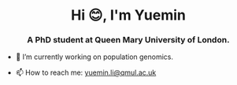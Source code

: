 
<!--
**li-yuemin/li-yuemin** is a ✨ _special_ ✨ repository because its `README.md` (this file) appears on your GitHub profile.

Here are some ideas to get you started:

- 🔭 I’m currently working on ...
- 🌱 I’m currently learning ...
- 👯 I’m looking to collaborate on ...
- 🤔 I’m looking for help with ...
- 💬 Ask me about ...
- 📫 How to reach me: ...
- 😄 Pronouns: ...
- ⚡ Fun fact: ...
-->

<h1 align="center">Hi 😊, I'm Yuemin</h1>
<h3 align="center">A PhD student at Queen Mary University of London.</h3>

- 🧬 I’m currently working on population genomics.

- 📫 How to reach me: yuemin.li@qmul.ac.uk

<p align="left">
</p>
